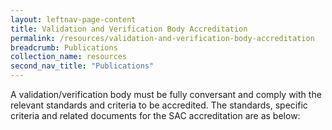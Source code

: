 ```yaml
---
layout: leftnav-page-content
title: Validation and Verification Body Accreditation
permalink: /resources/validation-and-verification-body-accreditation
breadcrumb: Publications
collection_name: resources
second_nav_title: "Publications"
---
```


A validation/verification body must be fully conversant and comply with the relevant standards and criteria to be accredited. The standards, specific criteria and related documents for the SAC accreditation are as below:
